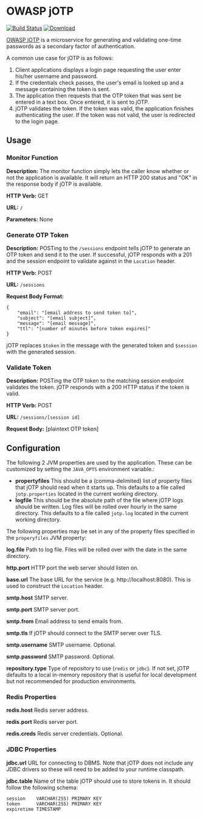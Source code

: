 # OWASP jOTP

[![Build Status](https://travis-ci.org/upcrob/jOTP.png)](https://travis-ci.org/upcrob/jOTP)
[![Download](https://api.bintray.com/packages/upcrob/generic/jOTP/images/download.svg)](https://bintray.com/upcrob/generic/jOTP/_latestVersion)

[OWASP jOTP](https://www.owasp.org/index.php/OWASP_JOTP_Project) is a microservice for generating and validating one-time passwords as a secondary factor of authentication.

A common use case for jOTP is as follows:

1. Client applications displays a login page requesting the user enter his/her username and password.
2. If the credentials check passes, the user's email is looked up and a message containing the token is sent.
3. The application then requests that the OTP token that was sent be entered in a text box.  Once entered, it is sent to jOTP.
4. jOTP validates the token.  If the token was valid, the application finishes authenticating the user.  If the token was not valid, the user is redirected to the login page.

## Usage

### Monitor Function

**Description:** The monitor function simply lets the caller know whether or not the application is available.  It will return an HTTP 200 status and "OK" in the response body if jOTP is available.

**HTTP Verb:** GET

**URL:** `/`

**Parameters:** None

### Generate OTP Token

**Description:** POSTing to the `/sessions` endpoint tells jOTP to generate an OTP token and send it to the user.  If successful, jOTP responds with a 201 and the session endpoint to validate against in the `Location` header.

**HTTP Verb:** POST

**URL:** `/sessions`

**Request Body Format:**

	{
		"email": "[email address to send token to]",
		"subject": "[email subject]",
		"message": "[email message]",
		"ttl": "[number of minutes before token expires]"
	}

jOTP replaces `$token` in the message with the generated token and `$session` with the generated session.

### Validate Token

**Description:** POSTing the OTP token to the matching session endpoint validates the token.  jOTP responds with a 200 HTTP status if the token is valid.

**HTTP Verb:** POST

**URL:** `/sessions/[session id]`

**Request Body:** [plaintext OTP token]

## Configuration

The following 2 JVM properties are used by the application.  These can be customized by setting the `JAVA_OPTS` environment variable.:

* **propertyfiles** This should be a (comma-delimited) list of property files that jOTP should read when it starts up.  This defaults to a file called `jotp.properties` located in the current working directory.
* **logfile** This should be the absolute path of the file where jOTP logs should be written.  Log files will be rolled over hourly in the same directory.  This defaults to a file called `jotp.log` located in the current working directory.

The following properties may be set in any of the property files specified in the `properyfiles` JVM property:

**log.file** Path to log file.  Files will be rolled over with the date in the same directory.

**http.port** HTTP port the web server should listen on.

**base.url** The base URL for the service (e.g. http://localhost:8080).  This is used to construct the `Location` header.

**smtp.host** SMTP server.

**smtp.port** SMTP server port.

**smtp.from** Email address to send emails from.

**smtp.tls** If jOTP should connect to the SMTP server over TLS.

**smtp.username** SMTP username.  Optional.

**smtp.password** SMTP password.  Optional.

**repository.type** Type of repository to use (`redis` or `jdbc`).  If not set, jOTP defaults to a local in-memory repository that is useful for local development but not recommended for production environments.

### Redis Properties

**redis.host** Redis server address.

**redis.port** Redis server port.

**redis.creds** Redis server credentials.  Optional.

### JDBC Properties

**jdbc.url** URL for connecting to DBMS.  Note that jOTP does not include any JDBC drivers so these will need to be added to your runtime classpath.

**jdbc.table** Name of the table jOTP should use to store tokens in.  It should follow the following schema:

	session    VARCHAR(255) PRIMARY KEY
	token      VARCHAR(255) PRIMARY KEY
	expiretime TIMESTAMP
